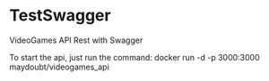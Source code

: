 # TestSwagger
VideoGames API Rest with Swagger

To start the api, just run the command: docker run -d -p 3000:3000 maydoubt/videogames_api
